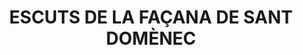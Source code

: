 ---
layout: test
title:  "ESCUTS DE LA FAÇANA DE SANT DOMÈNEC"
coordinates:
  - group1:
        - [1.461995727758533, 42.358389227391548]
        - [1.461998709552798, 42.35838943493782]
        - [1.461998328667654, 42.358391672995381]
        - [1.462008324259478, 42.358392458648552]
        - [1.462025331711742, 42.358304374896662]
        - [1.462010481340271, 42.358302993567264]
        - [1.461995727758533, 42.358389227391548]
---